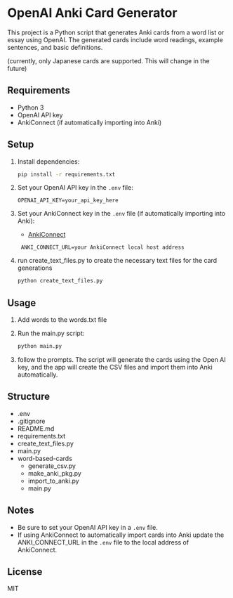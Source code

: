 # OpenAI Anki Card Generator

This project is a Python script that generates Anki cards from a word list or essay using OpenAI. The generated cards include word readings, example sentences, and basic definitions.

(currently, only Japanese cards are supported. This will change in the future)

## Requirements

- Python 3
- OpenAI API key
- AnkiConnect (if automatically importing into Anki)

## Setup

1. Install dependencies:
   ```bash
   pip install -r requirements.txt
   ```
2. Set your OpenAI API key in the `.env` file:
   ```
   OPENAI_API_KEY=your_api_key_here
   ```
3. Set your AnkiConnect key in the `.env` file (if automatically importing into Anki):

   - [AnkiConnect](https://ankiweb.net/shared/info/2055492159)

   ```
    ANKI_CONNECT_URL=your AnkiConnect local host address
   ```

4. run create_text_files.py to create the necessary text files for the card generations
   ```bash
   python create_text_files.py
   ```

## Usage

1. Add words to the words.txt file

2. Run the main.py script:

   ```bash
   python main.py
   ```

2. follow the prompts. The script will generate the cards using the Open AI key, and the app will create the CSV files and import them into Anki automatically.

## Structure

- .env
- .gitignore
- README.md
- requirements.txt
- create_text_files.py
- main.py
- word-based-cards
  - generate_csv.py
  - make_anki_pkg.py
  - import_to_anki.py
  - main.py

## Notes

- Be sure to set your OpenAI API key in a `.env` file.
- If using AnkiConnect to automatically import cards into Anki update the ANKI_CONNECT_URL in the `.env` file to the local address of AnkiConnect.

## License

MIT

